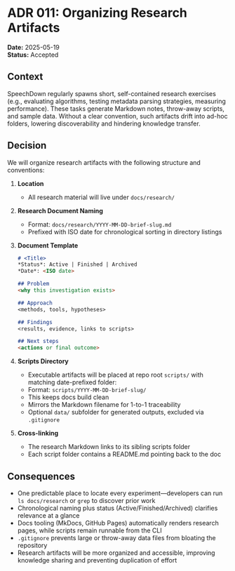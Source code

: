 # ADR 011: Organizing Research Artifacts

**Date:** 2025-05-19  
**Status:** Accepted

## Context

SpeechDown regularly spawns short, self-contained research exercises (e.g., evaluating algorithms, testing metadata parsing strategies, measuring performance). These tasks generate Markdown notes, throw-away scripts, and sample data. Without a clear convention, such artifacts drift into ad-hoc folders, lowering discoverability and hindering knowledge transfer.

## Decision

We will organize research artifacts with the following structure and conventions:

1. **Location**
   - All research material will live under `docs/research/`

2. **Research Document Naming**
   - Format: `docs/research/YYYY-MM-DD-brief-slug.md`
   - Prefixed with ISO date for chronological sorting in directory listings

3. **Document Template**
   ```markdown
   # <Title>
   *Status*: Active | Finished | Archived
   *Date*: <ISO date>

   ## Problem
   <why this investigation exists>

   ## Approach
   <methods, tools, hypotheses>

   ## Findings
   <results, evidence, links to scripts>

   ## Next steps
   <actions or final outcome>
   ```

4. **Scripts Directory**
   - Executable artifacts will be placed at repo root `scripts/` with matching date-prefixed folder:
   - Format: `scripts/YYYY-MM-DD-brief-slug/`
   - This keeps docs build clean
   - Mirrors the Markdown filename for 1-to-1 traceability
   - Optional `data/` subfolder for generated outputs, excluded via `.gitignore`

5. **Cross-linking**
   - The research Markdown links to its sibling scripts folder
   - Each script folder contains a README.md pointing back to the doc

## Consequences

- One predictable place to locate every experiment—developers can run `ls docs/research` or `grep` to discover prior work
- Chronological naming plus status (Active/Finished/Archived) clarifies relevance at a glance
- Docs tooling (MkDocs, GitHub Pages) automatically renders research pages, while scripts remain runnable from the CLI
- `.gitignore` prevents large or throw-away data files from bloating the repository
- Research artifacts will be more organized and accessible, improving knowledge sharing and preventing duplication of effort
